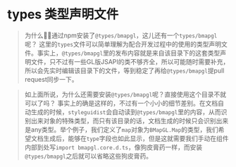 # types 类型声明文件
> 为什么👴🏻通过npm安装了`@types/bmapgl`，这儿还有一个`types/bmapgl`呢？
这里的`types`文件可以简单理解为配合开发过程中的使用的类型声明文件。事实上，`@types/bmapgl`里的发布内容就是来自该目录下的这套类型声明文件，只不过有一些GL版JSAPI的类不够齐全，所以可能随时需要补充，所以会先实时编辑该目录下的文件，等到稳定了再给`@types/bmapgl`提pull request同步一下。

> 如上面所说，为什么还需要安装`@types/bmapgl`呢？直接使用这个目录不就可以了吗？
事实上的确是这样的，不过有一个小小的细节差别。在文档自动生成的时候，`styleguidist`会自动读到`@types/bmapgl`里的内容，从而识别出来对象的特殊类型，而只有该目录的话，文档生成的时候只会识别出来是any类型。举个例子，我们定义了`map`对象为`BMapGL.Map`的类型，我们希望文档生成后，能够在`type`字段也如此显示，但是这就需要我们手动在组件内部到处写`import bmapgl.core.d.ts`，像狗皮膏药一样，而安装`@types/bmapgl`之后就可以省略这些狗皮膏药。

